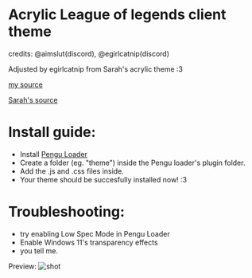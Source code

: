 # Acrylic League of legends client theme
credits: @aimslut(discord), @egirlcatnip(discord)

Adjusted by egirlcatnip from Sarah's acrylic theme :3


[my source ](https://github.com/PrincessAkira/league-launcher-theme/tree/main/Acrylical)

[Sarah's source ](https://github.com/PrincessAkira/league-launcher-theme/tree/main/Acrylical)

# Install guide:
- Install [Pengu Loader ](https://github.com/PenguLoader/PenguLoader)
- Create a folder (eg. "theme") inside the Pengu loader's plugin folder.
- Add the .js and .css files inside.
- Your theme should be succesfully installed now! :3

# Troubleshooting:
- try enabling Low Spec Mode in Pengu Loader
- Enable Windows 11's transparency effects
- you tell me.

Preview:
![shot](https://github.com/egirlcatnip/acrylic-league-theme/assets/26607304/2c50050e-86d5-4281-af58-7b8a3726bcc8)
